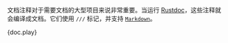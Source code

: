 文档注释对于需要文档的大型项目来说非常重要。当运行 [Rustdoc][1]，这些注释就会编译成文档。它们使用 `///` 标记，并支持 [`Markdown`][2]。

{doc.play}

[1]: http://doc.rust-lang.org/book/documentation.html
[2]: https://en.wikipedia.org/wiki/Markdown
